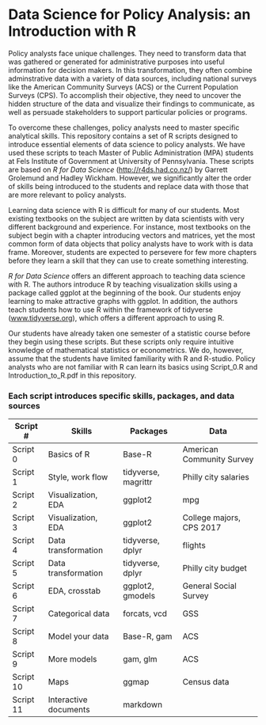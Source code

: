 # Data Science for Policy Analysis: an Introduction with R
Policy analysts face unique challenges. They need to transform data that was gathered or generated for administrative purposes into useful information for decision makers. In this transformation, they often combine adminstrative data with a variety of data sources, including national surveys like the American Community Surveys (ACS) or the Current Population Surveys (CPS). To accomplish their objective, they need to uncover the hidden structure of the data and visualize their findings to communicate, as well as persuade stakeholders to support particular policies or programs. 

To overcome these challenges, policy analysts need to master specific analytical skills. This repository contains a set of R scripts designed to introduce essential elements of data science to policy analysts. We have used these scripts to teach Master of Public Administration (MPA) students at Fels Institute of Government at University of Pennsylvania. These scripts are based on *R for Data Science* (http://r4ds.had.co.nz/) by Garrett Grolemund and Hadley Wickham. However, we significantly alter the order of skills being introduced to the students and replace data with those that are more relevant to policy analysts.

Learning data science with R is difficult for many of our students. Most existing textbooks on the subject are written by data scientists with very different background and experience. For instance, most textbooks on the subject begin with a chapter introducing vectors and matrices, yet the most common form of data objects that policy analysts have to work with is data frame. Moreover, students are expected to persevere for few more chapters before they learn a skill that they can use to create something interesting. 

*R for Data Science* offers an different approach to teaching data science with R. The authors introduce R by teaching visualization skills using a package called ggplot at the beginning of the book. Our students enjoy learning to make attractive graphs with ggplot. In addition, the authors teach students how to use R within the framework of tidyverse (www.tidyverse.org), which offers a different approach to using R. 

Our students have already taken one semester of a statistic course before they begin using these scripts. But these scripts only require intuitive knowledge of mathematical statistics or econometrics. We do, however, assume that the students have limited familiarity with R and R-studio. Policy analysts who are not familiar with R can learn its basics using Script_0.R and Introduction_to_R.pdf in this repository.

### Each script introduces specific skills, packages, and data sources

Script # | Skills | Packages | Data |
 ------ | ------ | -------- | -------|
Script 0 | Basics of R | Base-R | American Community Survey |
Script 1 | Style, work flow | tidyverse, magrittr | Philly city salaries |  
Script 2 | Visualization, EDA | ggplot2 | mpg |
Script 3 | Visualization, EDA | ggplot2 | College majors, CPS 2017 |
Script 4 | Data transformation | tidyverse, dplyr | flights | 
Script 5 | Data transformation | tidyverse, dplyr | Philly city budget |
Script 6 | EDA, crosstab | ggplot2, gmodels | General Social Survey |
Script 7 | Categorical data | forcats, vcd | GSS |
Script 8 | Model your data | Base-R, gam | ACS |
Script 9 | More models | gam, glm | ACS |
Script 10| Maps | ggmap | Census data |
Script 11| Interactive documents | markdown | 


